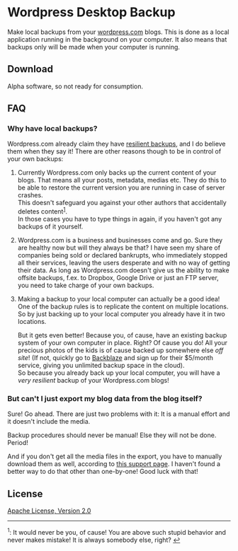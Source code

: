 # Wordpress Desktop Backup #

Make local backups from your [wordpress.com][wp] blogs.  This is done as a local
application running in the background on your computer.  It also means that
backups only will be made when your computer is running.

## Download ##

Alpha software, so not ready for consumption.


## FAQ ##

### Why have local backups? ###

Wordpress.com already claim they have [resilient backups][wpbackup], and I do
believe them when they say it!  There are other reasons though to be in control
of your own backups:

1. Currently Wordpress.com only backs up the current content of your blogs.
   That means all your posts, metadata, medias etc.  They do this to be able to
   restore the current version you are running in case of server crashes.  
   This doesn't safeguard you against your other authors that accidentally
   deletes content<sup><a name="footnote1ref">[1](#footnote1)</a></sup>.  
   In those cases you have to type things in again, if you haven't got any
   backups of it yourself.

2. Wordpress.com is a business and businesses come and go.  Sure they are healthy
   now but will they always be that?  I have seen my share of companies being
   sold or declared bankrupts, who immediately stopped all their services,
   leaving the users desperate and with no way of getting their data.
   As long as Wordpress.com doesn't give us the ability to make offsite backups,
   f.ex. to Dropbox, Google Drive or just an FTP server, you need to take charge
   of your own backups.

3. Making a backup to your local computer can actually be a good idea!  One of
   the backup rules is to replicate the content on multiple locations.  So by
   just backing up to your local computer you already have it in two locations.

   But it gets even better!  Because you, of cause, have an existing backup
   system of your own computer in place.  Right?  Of cause you do!  All your
   precious photos of the kids is of cause backed up somewhere else _off site_!
   (If not, quickly go to [Backblaze][backblaze] and sign up for their $5/month
   service, giving you unlimited backup space in the cloud).  
   So because you already back up your local computer, you will have a _very
   resilient_ backup of your Wordpress.com blogs!


### But can't I just export my blog data from the blog itself? ###

Sure!  Go ahead.  There are just two problems with it: It is a manual effort and
it doesn't include the media.

Backup procedures should never be manual!  Else they will not be done.  Period!

And if you don't get all the media files in the export, you have to manually
download them as well, according to [this support page][wpmediadownload].
I haven't found a better way to do that other than one-by-one!  Good luck with
that!


## License ##

[Apache License, Version 2.0][asl]

---
<a name="footnote1"><sup>1</sup></a>: It would never be you, of cause! You are
above such stupid behavior and never makes mistake!  It is always somebody else,
right? [↩](#footnote1ref)


[wp]: http://www.wordpress.com
[wpmediadownload]: https://en.support.wordpress.com/export/#download-your-content
[wpbackup]: https://en.support.wordpress.com/export/#backups
[backblaze]: https://secure.backblaze.com/r/00tdm4
[asl]: http://www.apache.org/licenses/LICENSE-2.0
